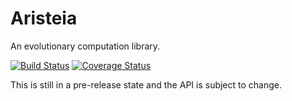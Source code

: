 # Aristeia

An evolutionary computation library.

[![Build Status](https://travis-ci.org/brendancox/aristeia.svg?branch=master)](https://travis-ci.org/brendancox/aristeia) [![Coverage Status](https://coveralls.io/repos/github/brendancox/aristeia/badge.svg?branch=master)](https://coveralls.io/github/brendancox/aristeia?branch=master)

This is still in a pre-release state and the API is subject to change.

